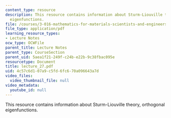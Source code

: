 ```yaml
---
content_type: resource
description: This resource contains information about Sturm-Liouville theory, orthogonal
  eigenfunctions.
file: /courses/3-016-mathematics-for-materials-scientists-and-engineers-fall-2005/4c57c6d107a9c5fd6fc670a096643a7d_lecture_27.pdf
file_type: application/pdf
learning_resource_types:
- Lecture Notes
ocw_type: OCWFile
parent_title: Lecture Notes
parent_type: CourseSection
parent_uid: 5aea1f21-249f-c24b-e22b-9c38fbac095e
resourcetype: Document
title: lecture_27.pdf
uid: 4c57c6d1-07a9-c5fd-6fc6-70a096643a7d
video_files:
  video_thumbnail_file: null
video_metadata:
  youtube_id: null
---
```

This resource contains information about Sturm-Liouville theory, orthogonal eigenfunctions.